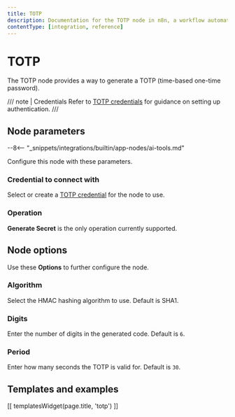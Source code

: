 ```yaml
---
title: TOTP
description: Documentation for the TOTP node in n8n, a workflow automation platform. Includes guidance on usage, and links to examples.
contentType: [integration, reference]
---
```


# TOTP

The TOTP node provides a way to generate a TOTP (time-based one-time password).

/// note | Credentials
Refer to [TOTP credentials](/integrations/builtin/credentials/totp.md) for guidance on setting up authentication. 
///

## Node parameters

--8<-- "_snippets/integrations/builtin/app-nodes/ai-tools.md"

Configure this node with these parameters.

### Credential to connect with

Select or create a [TOTP credential](/integrations/builtin/credentials/totp.md) for the node to use.

### Operation

**Generate Secret** is the only operation currently supported.

## Node options

Use these **Options** to further configure the node.

### Algorithm

Select the HMAC hashing algorithm to use. Default is SHA1.

### Digits

Enter the number of digits in the generated code. Default is `6`.

### Period

Enter how many seconds the TOTP is valid for. Default is `30`.

## Templates and examples

<!-- see https://www.notion.so/n8n/Pull-in-templates-for-the-integrations-pages-37c716837b804d30a33b47475f6e3780 -->
[[ templatesWidget(page.title, 'totp') ]]
